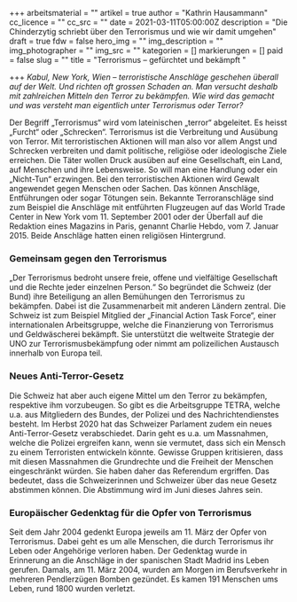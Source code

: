 +++
arbeitsmaterial = ""
artikel = true
author = "Kathrin Hausammann"
cc_licence = ""
cc_src = ""
date = 2021-03-11T05:00:00Z
description = "Die Chinderzytig schriebt über den Terrorismus und wie wir damit umgehen"
draft = true
fdw = false
hero_img = ""
img_description = ""
img_photographer = ""
img_src = ""
kategorien = []
markierungen = []
paid = false
slug = ""
title = "Terrorismus – gefürchtet und bekämpft "

+++
_Kabul, New York, Wien – terroristische Anschläge geschehen überall auf der Welt. Und richten oft grossen Schaden an. Man versucht deshalb mit zahlreichen Mitteln den Terror zu bekämpfen. Wie wird das gemacht und was versteht man eigentlich unter Terrorismus oder Terror?_

Der Begriff „Terrorismus“ wird vom lateinischen „terror“ abgeleitet. Es heisst „Furcht“ oder „Schrecken“. Terrorismus ist die Verbreitung und Ausübung von Terror. Mit terroristischen Aktionen will man also vor allem Angst und Schrecken verbreiten und damit politische, religiöse oder ideologische Ziele erreichen. Die Täter wollen Druck ausüben auf eine Gesellschaft, ein Land, auf Menschen und ihre Lebensweise. So will man eine Handlung oder ein „Nicht-Tun“ erzwingen. Bei den terroristischen Aktionen wird Gewalt angewendet gegen Menschen oder Sachen. Das können Anschläge, Entführungen oder sogar Tötungen sein. Bekannte Terroranschläge sind zum Beispiel die Anschläge mit entführten Flugzeugen auf das World Trade Center in New York vom 11. September 2001 oder der Überfall auf die Redaktion eines Magazins in Paris, genannt Charlie Hebdo, vom 7. Januar 2015. Beide Anschläge hatten einen religiösen Hintergrund.

### Gemeinsam gegen den Terrorismus

„Der Terrorismus bedroht unsere freie, offene und vielfältige Gesellschaft und die Rechte jeder einzelnen Person.“ So begründet die Schweiz (der Bund) ihre Beteiligung an allen Bemühungen den Terrorismus zu bekämpfen. Dabei ist die Zusammenarbeit mit anderen Ländern zentral. Die Schweiz ist zum Beispiel Mitglied der „Financial Action Task Force“, einer internationalen Arbeitsgruppe, welche die Finanzierung von Terrorismus und Geldwäscherei bekämpft. Sie unterstützt die weltweite Strategie der UNO zur Terrorismusbekämpfung oder nimmt am polizeilichen Austausch innerhalb von Europa teil.

### Neues Anti-Terror-Gesetz

Die Schweiz hat aber auch eigene Mittel um den Terror zu bekämpfen, respektive ihm vorzubeugen. So gibt es die Arbeitsgruppe TETRA, welche u.a. aus Mitgliedern des Bundes, der Polizei und des Nachrichtendienstes besteht. Im Herbst 2020 hat das Schweizer Parlament zudem ein neues Anti-Terror-Gesetz verabschiedet. Darin geht es u.a. um Massnahmen, welche die Polizei ergreifen kann, wenn sie vermutet, dass sich ein Mensch zu einem Terroristen entwickeln könnte. Gewisse Gruppen kritisieren, dass mit diesen Massnahmen die Grundrechte und die Freiheit der Menschen eingeschränkt würden. Sie haben daher das Referendum ergriffen. Das bedeutet, dass die Schweizerinnen und Schweizer über das neue Gesetz abstimmen können. Die Abstimmung wird im Juni dieses Jahres sein.

### Europäischer Gedenktag für die Opfer von Terrorismus

Seit dem Jahr 2004 gedenkt Europa jeweils am 11. März der Opfer von Terrorismus. Dabei geht es um alle Menschen, die durch Terrorismus ihr Leben oder Angehörige verloren haben. Der Gedenktag wurde in Erinnerung an die Anschläge in der spanischen Stadt Madrid ins Leben gerufen. Damals, am 11. März 2004, wurden am Morgen im Berufsverkehr in mehreren Pendlerzügen Bomben gezündet. Es kamen 191 Menschen ums Leben, rund 1800 wurden verletzt.